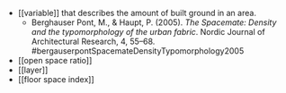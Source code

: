 - [[variable]] that describes the amount of built ground in an area.
	- Berghauser Pont, M., & Haupt, P. (2005). _The Spacemate: Density and the typomorphology of the urban fabric_. Nordic Journal of Architectural Research, 4, 55–68. #bergauserpontSpacemateDensityTypomorphology2005
- [[open space ratio]]
- [[layer]]
- [[floor space index]]
